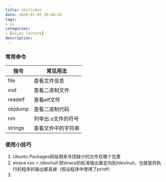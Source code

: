 ```yaml
---
title: skills4os
date: 2020-07-05 20:40:45
tags:
- os
categories:
- [os,os lecture]
description:
---
```

### 常用命令
|指令|常见用法|
|---|---|
|file|查看文件信息|
|xxd|查看二进制文件|
|readelf|查看elf文件|
|objdump|查看二进制代码|
|nm|列举出.o文件的符号|
|strings|查看文件中的字符串|

### 使用小技巧
1. Ubuntu Packages网站用来寻找缺少的文件在哪个包里
2. strace xxx > /dev/null 把strace的标准输出重定向到/dev/null，也就是将执行的程序的输出都丢掉（假设程序中使用了printf）
3. 